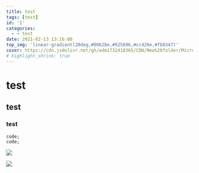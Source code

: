 ```yaml
---
title: test
tags: [test]
id: '1'
categories:
  - - test
date: 2021-02-13 13:16:00
top_img: 'linear-gradient(20deg,#0062be,#925696,#cc426e,#fb0347)'
cover: https://cdn.jsdelivr.net/gh/wdm1732418365/CDN/New%20folder/Microsoft-365.jpg
# highlight_shrink: true
---
```



# test

## test

### test

```
code;
code;
```

![](https://cdn.jsdelivr.net/gh/wdm1732418365/CDN/New%20folder/Microsoft-365.jpg)


![](https://cdn.jsdelivr.net/gh/uviccssa/cdn/word-image-7.jpeg)